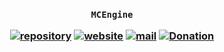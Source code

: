 <h3 align="center">

`MCEngine`

[![repository](https://img.shields.io/badge/repository-white)](https://github.com/mcengine/updater-website)
[![website](https://img.shields.io/badge/website-white)](https://mcengine.github.io/updater-website)
[![mail](https://img.shields.io/badge/mail-white)](mailto:mcengine@groups.outlook.com)
[![Donation](https://img.shields.io/badge/donation-white)](https://mcengine.github.io/donation)

</h3>